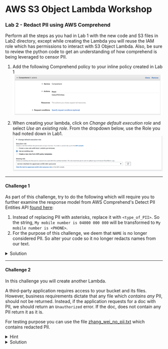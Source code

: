 # AWS S3 Object Lambda Workshop
### Lab 2 - Redact PII using AWS Comprehend

Perform all the steps as you had in Lab 1 with the new code and S3 files in Lab2 directory, except while creating the Lambda you will reuse the IAM role which has permissions to interact with S3 Object Lambda. Also, be sure to review the python code to get an understanding of how comprehend is being leveraged to censor PII. 

1. Add the following Comprehend policy to your inline policy created in Lab 1 
![image](./images/comprehend-policy.png)

2. When creating your lambda, click on _Change default execution role_ and select _Use an existing role_. From the dropdown below, use the Role you had noted down in Lab1. 
![image](./images/existing-role-lambda.png)


***
#### Challenge 1
As part of this challenge, try to do the following which will require you to further examine the response model from AWS Comprehend's Detect PII Entities API [found here](https://docs.aws.amazon.com/comprehend/latest/dg/API_DetectPiiEntities.html):

1. Instead of replacing PII with asterisks, replace it with `<type_of_PII>`. So the string, `My mobile number is 04000 000 000` will be transformed to `My mobile number is <PHONE>`.
2. For the purpose of this challenge, we deem that `NAME` is no longer considered PII. So alter your code so it no longer redacts names from our text. 

<details><summary>Solution</summary>
<p>
One possible solution:

```python
    for entity in filter(lambda pe: pe["Type"].lower() != "name", pii_entities['Entities']):
        secret_entity = original_object[entity["BeginOffset"] : entity["EndOffset"]]
        transformed_object = transformed_object.replace(secret_entity, "<" + entity["Type"] + ">")
```

</p>
</details>


***
#### Challenge 2
In this challenge you will create another Lambda. 

A third-party application requires access to your bucket and its files. However, business requirements dictate that any file which _contains any_ PII, should not be returned. Instead, if the application requests for a doc with PII, we should return an `Unauthorized` error. If the doc, does not contain any PII return it as it is. 

For testing purpose you can use the file [zhang_wei_no_pii.txt](./files/zhang_wei_no_pii.txt) which contains redacted PII.

<details><summary>Hint</summary>
<p>

Detect PII Entities is an expensive (computationally and otherwise) API call. Does the <a href="https://docs.aws.amazon.com/comprehend/latest/dg/API_Operations_Amazon_Comprehend.html" target="_blank">AWS Comprehend Docs</a> have any other API which can be used instead?

</p>
</details>
<details>
<summary>Solution</summary>
<p>

A working solution can be found here: https://pastebin.com/s68SDfvy

Make sure your Lambda has ContainsPiiEntities IAM permissions for the above solution to work.

</p>
</details>